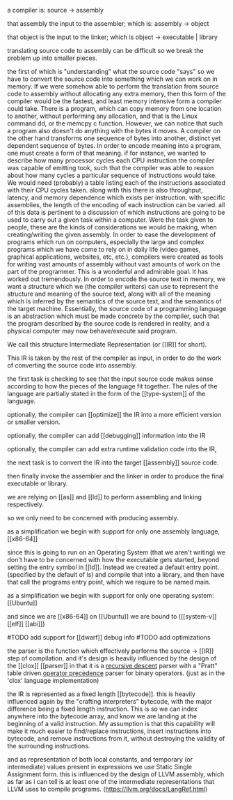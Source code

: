 a compiler is:
	source -> assembly

that assembly the input to the assembler; which is:
	assembly -> object

that object is the input to the linker; which is
	object -> executable | library

translating source code to assembly can be difficult
so we break the problem up into smaller pieces.

the first of which is "understanding" what the source code "says"
so we have to convert the source code into something which we 
can work on in memory. If we were somehow able to perform the 
translation from source code to assembly without allocating any 
extra memory, then this form of the compiler would be the fastest,
and least memory intensive form a compiler could take.
There is a program, which can copy memory from one location to another,
without performing any allocation, and that is the Linux command dd,
or the memcpy c function. However, we can notice that such a program 
also doesn't do anything with the bytes it moves. A compiler on the other hand
transforms one sequence of bytes into another, distinct yet dependent sequence 
of bytes. 
In order to encode meaning into a program, one must create a form of that meaning.
if for instance, we wanted to describe how many processor cycles each CPU instruction 
the compiler was capable of emitting took, such that the compiler was able to reason 
about how many cycles a particular sequence of instructions would take. We would need 
(probably) a table listing each of the instructions associated with their CPU cycles taken.
along with this there is also throughput, latency, and memory dependence which exists per 
instruction. with specific assemblies, the length of the encoding of each instruction can be 
varied. all of this data is pertinent to a discussion of which instructions are going to be used 
to carry out a given task within a computer. Were the task given to people, these are the kinds of considerations we would be making, when creating/writing the given assembly.
In order to ease the development of programs which run on computers, especially the large 
and complex programs which we have come to rely on in daily life (video games, graphical applications, websites, etc, etc.), compilers were created as tools for writing vast amounts of assembly without vast amounts of work on the part of the programmer.
This is a wonderful and admirable goal. It has worked out tremendously.
In order to encode the source text in memory, we want a structure which we (the compiler writers) can use to represent the structure and meaning of the source text, along with all of the meaning which is inferred by the semantics of the source text, and the semantics of the target machine. Essentially, the source code of a programming language is an abstraction 
which must be made concrete by the compiler, such that the program described by the 
source code is rendered in reality, and a physical computer may now behave/execute said program.

We call this structure Intermediate Representation (or [[IR]] for short).

This IR is taken by the rest of the compiler as input, in order to do the work 
of converting the source code into assembly.

the first task is checking to see that the input source code makes sense according 
to how the pieces of the language fit together. The rules of the language are partially 
stated in the form of the [[type-system]] of the language.

optionally, the compiler can [[optimize]] the IR into a more efficient version or smaller version.

optionally, the compiler can add [[debugging]] information into the IR

optionally, the compiler can add extra runtime validation code into the IR,

the next task is to convert the IR into the target [[assembly]] source code.

then finally invoke the assembler and the linker in order to produce the 
final executable or library.

we are relying on [[as]] and [[ld]] to perform assembling and linking respectively.

so we only need to be concerned with producing assembly.

as a simplification we begin with support for only one assembly language, [[x86-64]]

since this is going to run on an Operating System (that we aren't writing) we don't
have to be concerned with how the executable gets started, 
beyond setting the entry symbol in [[ld]].
Instead we created a default entry point. (specified by the default of ls) and compile that into a library,
and then have that call the programs entry point, which we require to be named main.

as a simplification we begin with support for only one operating system: [[Ubuntu]]

and since we are [[x86-64]] on [[Ubuntu]] we are bound to ([[system-v]] [[elf]] [[abi]])

#TODO add support for [[dwarf]] debug info
#TODO add optimizations

the parser is the function which effectively performs the
	source -> [[IR]]
step of compilation.
and it's design is heavily influenced by the design of the [[clox]] [[parser]] 
in that it is a [recursive descent](https://en.wikipedia.org/wiki/Recursive_descent_parser) parser with
a "Pratt" table driven [operator precedence](https://en.wikipedia.org/wiki/Operator-precedence_parser) parser for binary operators.
(just as in the 'clox' language implementation)

the IR is represented as a fixed length [[bytecode]]. 
this is heavily influenced again by the "crafting interpreters" bytecode, with the major difference being a fixed length instruction. This is so we can index anywhere into the 
bytecode array, and know we are landing at the beginning of a valid instruction. My 
assumption is that this capability will make it much easier to find/replace instructions,
insert instructions into bytecode, and remove instructions from it, without destroying 
the validity of the surrounding instructions.

and as representation of both local constants, and temporary (or intermediate) values present in expressions we use Static Single Assignment form.
this is influenced by the design of LLVM assembly, which as far as i can tell is at least one of the intermediate representations that LLVM uses to compile programs.
(https://llvm.org/docs/LangRef.html)